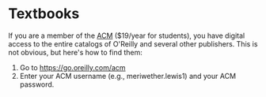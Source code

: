 # Textbooks

If you are a member of the [ACM](https://www.acm.org/membership/join) ($19/year for students), you have digital access to the entire catalogs of O'Reilly and several other publishers. This is not obvious, but here's how to find them:

1. Go to https://go.oreilly.com/acm
1. Enter your ACM username (e.g., meriwether.lewis1) and your ACM password.
